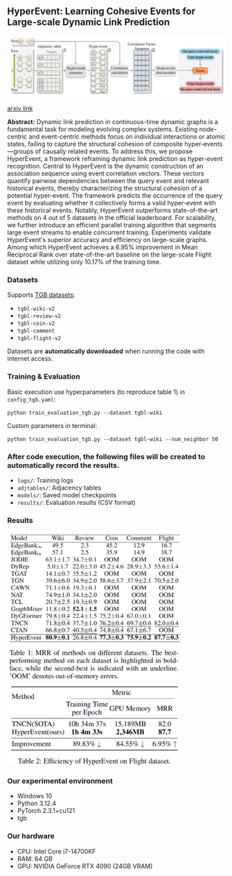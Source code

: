 ## HyperEvent: Learning Cohesive Events for Large-scale Dynamic Link Prediction
<img src="./framework.PNG"  width="1000"/>

[arxiv link](https://arxiv.org/abs/2507.11836)

**Abstract:** Dynamic link prediction in continuous-time dynamic graphs is a fundamental task for modeling evolving complex systems. Existing node-centric and event-centric methods focus on individual interactions or atomic states, failing to capture the structural cohesion of composite hyper-events—groups of causally related events. To address this, we propose HyperEvent, a framework reframing dynamic link prediction as hyper-event recognition. Central to HyperEvent is the dynamic construction of an association sequence using event correlation vectors. These vectors quantify pairwise dependencies between the query event and relevant historical events, thereby characterizing the structural cohesion of a potential hyper-event. The framework predicts the occurrence of the query event by evaluating whether it collectively forms a valid hyper-event with these historical events. Notably, HyperEvent outperforms state-of-the-art methods on 4 out of 5 datasets in the official leaderboard. For scalability, we further introduce an efficient parallel training algorithm that segments large event streams to enable concurrent training. Experiments validate HyperEvent's superior accuracy and efficiency on large-scale graphs.  Among which HyperEvent achieves a 6.95\% improvement in Mean Reciprocal Rank over state-of-the-art baseline on the large-scale Flight dataset while utilizing only 10.17\% of the training time. 
### Datasets
Supports [TGB datasets](https://tgb.complexdatalab.com/docs/leader_linkprop/):
- `tgbl-wiki-v2`
- `tgbl-review-v2`
- `tgbl-coin-v2`
- `tgbl-comment`
- `tgbl-flight-v2`
  
Datasets are **automatically downloaded** when running the code with internet access.
### Training & Evaluation
Basic execution use hyperparameters (to reproduce table 1) in `config_tgb.yaml`:
```
python train_evaluation_tgb.py --dataset tgbl-wiki
```
Custom parameters in terminal:
```
python train_evaluation_tgb.py --dataset tgbl-wiki --num_neighbor 50
```
### After code execution, the following files will be created to automatically record the results.
- `logs/`: Training logs
- `adjtables/`: Adjacency tables
- `models/`: Saved model checkpoints
- `results/`: Evaluation results (CSV format)
### Results
<img src="./table1.PNG" alt="Experimental Results 1" width="400"/>  <img src="./table2.PNG" alt="Experimental Results 2" width="400"/>
### Our experimental environment
- Windows 10
- Python 3.12.4
- PyTorch 2.3.1+cu121
- tgb
### Our hardware
- CPU: Intel Core i7-14700KF 
- RAM: 64 GB
- GPU: NVIDIA GeForce RTX 4090 (24GB VRAM)
